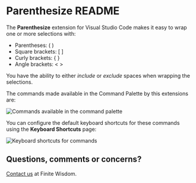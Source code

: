 # Parenthesize README

The **Parenthesize** extension for Visual Studio Code makes it easy to wrap one or more selections
with:

- Parentheses: ( )
- Square brackets: [ ]
- Curly brackets: { }
- Angle brackets: < >

You have the ability to either *include* or *exclude* spaces when wrapping the selections.

The commands made available in the Command Palette by this extensions are:

![Commands available in the command palette](https://tinyurl.com/y2zraa4h)

You can configure the default keyboard shortcuts for these commands using the **Keyboard Shortcuts** page:

![Keyboard shortcuts for commands](https://tinyurl.com/y28aupxd)

## Questions, comments or concerns?

[Contact us](https://www.finitewisdom.com/contact) at Finite Wisdom.
